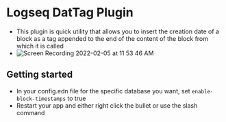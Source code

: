 # Logseq DatTag Plugin
- This plugin is quick utility that allows you to insert the creation date of a block as a tag appended to the end of the content of the block from which it is called 
- ![Screen Recording 2022-02-05 at 11 53 46 AM](https://user-images.githubusercontent.com/80150109/152634823-65a6ad67-e050-4bb8-99a7-9d0ea58ec8c6.gif)

## Getting started
- In your config.edn file for the specific database you want, set `enable-block-timestamps` to true
- Restart your app and either right click the bullet or use the slash command
